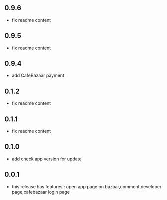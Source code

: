 ## 0.9.6

* fix readme content

## 0.9.5

* fix readme content

## 0.9.4

* add CafeBazaar payment

## 0.1.2

* fix readme content

## 0.1.1

* fix readme content

## 0.1.0

* add check app version for update  

## 0.0.1

* this release has features : open app page on bazaar,comment,developer page,cafebazaar login page

